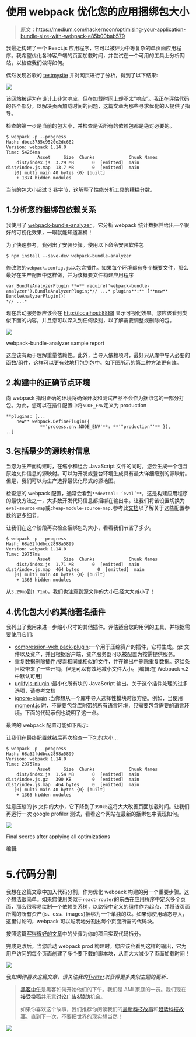 # 使用 webpack 优化您的应用捆绑包大小

> 原文：<https://medium.com/hackernoon/optimising-your-application-bundle-size-with-webpack-e85b00bab579>

我最近构建了一个 React.js 应用程序，它可以被评为中等复杂的单页面应用程序。我希望优化各种客户端的页面加载时间，并尝试在一个可用的工具上分析网站，以检查我们做得如何。

偶然发现谷歌的 [testmysite](https://testmysite.thinkwithgoogle.com/) 并对网页进行了分析，得到了以下结果:

![](img/c28c759e471c4d41e9fda08b55267fa2.png)

该网站被评为在设计上非常响应，但在加载时间上却不太“响应”。我正在评估代码的各个部分，以解决页面加载时间的问题，这篇文章为那些寻求优化的人提供了指导。

检查的第一步是当前的包大小，并检查是否所有的依赖包都是绝对必要的。

```
$ webpack -p --progress
Hash: dbce3735c9520e2dc682
Version: webpack 1.14.0
Time: 54264ms
            Asset     Size  Chunks             Chunk Names
    dist/index.js  3.29 MB       0  [emitted]  main
dist/index.js.map  13.7 MB       0  [emitted]  main
   [0] multi main 40 bytes {0} [built]
    + 1374 hidden modules
```

当前的包大小超过 3 兆字节，这解释了性能分析工具的糟糕分数。

## 1.分析您的捆绑包依赖关系

我使用了 [webpack-bundle-analyzer](https://www.npmjs.com/package/webpack-bundle-analyzer) ，它分析 webpack 统计数据并给出一个很好的可视化效果，一眼就能知道漏桶！

为了快速参考，我列出了安装步骤。使用以下命令安装软件包

```
$ npm install --save-dev webpack-bundle-analyzer
```

修改您的`webpack.config.js`以包含插件。如果每个环境都有多个概要文件，那么最好在生产配置中这样做，并为该概要文件构建应用程序

```
var BundleAnalyzerPlugin **=** require('webpack-bundle-analyzer').BundleAnalyzerPlugin;*// ...* plugins**:** [**new** BundleAnalyzerPlugin()]
*// ...*
```

现在启动服务器应该会在 [http://localhost:8888](http://localhost:8888) 显示可视化效果。您应该看到类似下面的内容，并且您可以深入到任何级别，以了解需要调整或删除的包。

![](img/32c44fff422110094f27e11d34ee68b8.png)

webpack-bundle-analyzer sample report

这应该有助于理解重量依赖性。此外，当导入依赖项时，最好只从库中导入必要的函数/组件，这样可以更有效地打包到包中。如下图所示的第二种方法更有效。

## 2.构建中的正确节点环境

向 webpack 指明正确的环境将确保开发和测试产品不会作为捆绑包的一部分打包。为此，您可以在插件配置中将`NODE_ENV`定义为 production

```
**plugins: [...
    new** webpack.DefinePlugin({
             **'process.env.NODE_ENV'**: **'"production"'** }),
..]
```

## 3.包括最少的源映射信息

当您为生产而构建时，在缩小和组合 JavaScript 文件的同时，您会生成一个包含原始文件信息的源映射。可以为开发或登台环境生成具有最大详细级别的源映射。但是，我们可以为生产选择最优化形式的源地图。

检查您的 webpack 配置，通常会看到`**devtool: ‘eval’**`，这是构建应用程序的最快方法之一，大多数开发代码信息都捆绑在输出中。让我们将该设置切换为`eval-source-map`或`cheap-module-source-map.`参考此[文档](https://webpack.github.io/docs/configuration.html#devtool)以了解关于这些配置参数的更多细节。

让我们在这个阶段再次检查捆绑包的大小，看看我们节省了多少。

```
$ webpack -p --progress
Hash: 68a52fddbcc2898a5899
Version: webpack 1.14.0
Time: 29757ms
            Asset     Size  Chunks             Chunk Names
    dist/index.js  1.71 MB       0  [emitted]  main
dist/index.js.map  464 bytes       0  [emitted]  main
   [0] multi main 40 bytes {0} [built]
    + 1365 hidden modules
```

从`3.29mb`到`1.71mb`，我们也注意到源文件的大小已经大大减小了！

## 4.优化包大小的其他著名插件

我列出了我用来进一步缩小尺寸的其他插件。评估适合您的用例的工具，并根据需要使用它们:

*   [compression-web pack-plugin](https://github.com/webpack/compression-webpack-plugin):一个用于压缩资产的插件，它将生成。gz 文件以及资产，并且根据客户端，资产服务器可以被配置为按需提供服务。
*   [重复数据删除插件](https://webpack.github.io/docs/list-of-plugins.html#dedupeplugin):搜索相同或相似的文件，并在输出中删除重复数据。这给条目块带来了一些开销，但是可以有效地减小文件大小。[编辑:在 Webpack v.2 中默认可用]
*   [uglifyjs-plugin](https://webpack.github.io/docs/list-of-plugins.html#uglifyjsplugin) :最小化所有块的 JavaScript 输出。关于这个插件处理的过多选项，请参考文档
*   [ignore-plugin](https://webpack.github.io/docs/list-of-plugins.html#ignoreplugin) :当你想从一个库中导入选择性模块时很方便。例如，当使用 [moment.js](https://momentjs.com/) 时，不需要包含库附带的所有语言环境，只需要包含需要的语言环境。下面的代码示例也说明了这一点。

最终的 webpack 配置可能如下所示:

让我们在最终配置就绪后再次检查一下包的大小…

```
$ webpack -p --progress
Hash: 68a52fddbcc2898a5899
Version: webpack 1.14.0
Time: 29757ms
            Asset     Size  Chunks             Chunk Names
    dist/index.js  1.54 MB       0  [emitted]  main
dist/index.js.gz   390 KB        0  [emitted]  main
dist/index.js.map  464 bytes     0  [emitted]  main   
   [0] multi main 40 bytes {0} [built]
    + 1365 hidden modules
```

注意压缩的 js 文件的大小，它下降到了`390kb`这将大大改善页面加载时间。让我们再运行一次 google profiler 测试，看看这个网站在最新的捆绑包中表现如何。

![](img/b49a2ebeaac826900ba78ed769befecb.png)

Final scores after applying all optimizations

编辑:

# 5.代码分割

我想在这篇文章中加入代码分割，作为优化 webpack 构建的另一个重要步骤。这个想法很简单。如果您使用类似于`react-router`的东西在应用程序中定义多个页面，那么很容易绘制一个依赖关系树，以路径中定义的组件作为起点，并将该页面所需的所有资产(js、css、images)捆绑为一个单独的块。如果你使用动态导入，这里讨论的，webpack 可以聪明地分割出每个页面所需的代码块。

按照这篇[写得很好的文章](http://serverless-stack.com/chapters/code-splitting-in-create-react-app.html)中的步骤为你的项目实现代码拆分。

完成更改后，当您启动 webpack prod 构建时，您应该会看到这样的输出，它为用户访问的每个页面创建了多个要下载的脚本块，从而大大减少了页面加载时间！

![](img/7e524192befa118d1827eadba3deaf13.png)

我*如果你喜欢这篇文章，请关注我的*[*Twitter*](https://twitter.com/rcdexta)*以获得更多类似主题的更新..*

> [黑客中午](http://bit.ly/Hackernoon)是黑客如何开始他们的下午。我们是 AMI 家庭的一员。我们现在[接受投稿](http://bit.ly/hackernoonsubmission)并乐意[讨论广告&赞助](mailto:partners@amipublications.com)机会。
> 
> 如果你喜欢这个故事，我们推荐你阅读我们的[最新科技故事](http://bit.ly/hackernoonlatestt)和[趋势科技故事](https://hackernoon.com/trending)。直到下一次，不要把世界的现实想当然！

![](img/be0ca55ba73a573dce11effb2ee80d56.png)